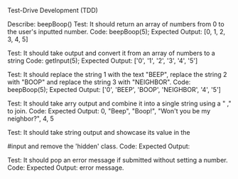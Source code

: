 Test-Drive Development (TDD)

Describe: beepBoop()
Test: It should return an array of numbers from 0 to the user's inputted number.
Code: beepBoop(5);
Expected Output: [0, 1, 2, 3, 4, 5]

Test: It should take output and convert it from an array of numbers to a string
Code: getInput(5);
Expected Output: ['0', '1', '2', '3', '4', '5']

Test: It should replace the string 1 with the text "BEEP", replace the string 2 with "BOOP" and replace the string 3 with "NEIGHBOR".
Code: beepBoop(5);
Expected Output: ['0', 'BEEP', 'BOOP', 'NEIGHBOR', '4', '5']

Test: It should take arry output and combine it into a single string using a " ," to join.
Code: 
Expected Output: 0, "Beep", "Boop!", "Won't you be my neighbor?", 4, 5

Test: It should take string output and showcase its value in the <p> #input and remove the 'hidden' class.
Code: 
Expected Output: <div id="display-div" class="inside-form">

Test: It should pop an error message if submitted without setting a number.
Code: 
Expected Output: error message.